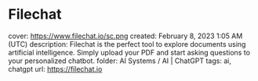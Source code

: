 # Filechat

cover: https://www.filechat.io/sc.png
created: February 8, 2023 1:05 AM (UTC)
description: Filechat is the perfect tool to explore documents using artificial intelligence. Simply upload your PDF and start asking questions to your personalized chatbot.
folder: AI Systems / AI | ChatGPT
tags: ai, chatgpt
url: https://filechat.io
